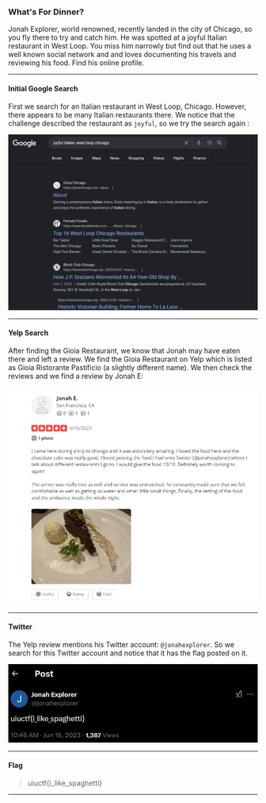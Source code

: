 ### What's For Dinner?
Jonah Explorer, world renowned, recently landed in the city of Chicago, so you fly there to try and catch him. He was spotted at a joyful Italian restaurant in West Loop. You miss him narrowly but find out that he uses a well known social network and and loves documenting his travels and reviewing his food. Find his online profile.

---

#### Initial Google Search
First we search for an Italian restaurant in West Loop, Chicago. However, there appears to be many Italian restaurants there. We notice that the challenge described the restaurant as `joyful`, so we try the search again :

![Gioia Restaurant](gioia.png)

---

#### Yelp Search
After finding the Gioia Restaurant, we know that Jonah may have eaten there and left a review. We find the Gioia Restaurant on Yelp which is listed as Gioia Ristorante Pastificio (a slightly different name). We then check the reviews and we find a review by Jonah E:

![Jonah Explorer's Yelp Review](yelp.png)

---

#### Twitter
The Yelp review mentions his Twitter account: `@jonahexplorer`. So we search for this Twitter account and notice that it has the flag posted on it.

![Flag](flag.png)

---

#### Flag
> uiuctf{i_like_spaghetti}

---